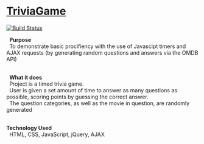 # [TriviaGame]
[![Build Status](https://travis-ci.org/joemccann/dillinger.svg?branch=master)](https://travis-ci.org/joemccann/dillinger)

&nbsp; **Purpose** </br>
&nbsp; To demonstrate basic procifiency with the use of Javascipt timers and AJAX requests (by generating random questions and answers via the OMDB API) </br></br>

&nbsp; **What it does** </br>
&nbsp; Project is a timed trivia game. </br>
&nbsp; User is given a set amount 
of time to answer as many questions as possible, scoring
points by guessing the correct answer.  </br>
&nbsp; The question categories, as well as the movie in question, are randomly generated </br></br>

**Technology Used** </br>
&nbsp; HTML, CSS, JavaScript, jQuery, AJAX </br>

[TriviaGame]: <https://mprestonsparks.github.io/TriviaGame/>

